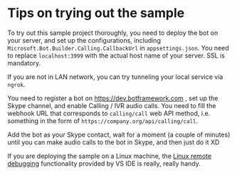 # Tips on trying out the sample

To try out this sample project thoroughly, you need to deploy the bot on your server, and set up the configurations, including `Microsoft.Bot.Builder.Calling.CallbackUrl` in `appsettings.json`. You need to replace `localhost:3999` with the actual host name of your server. SSL is mandatory.

If you are not in LAN network, you can try tunneling your local service via `ngrok`.

You need to register a bot on https://dev.botframework.com , set up the Skype channel, and enable Calling / IVR audio calls. You need to fill the webhook URL that corresponds to `calling/call` web API method, i.e. something in the form of `https://company.org/api/calling/call`.

Add the bot as your Skype contact, wait for a moment (a couple of minutes) until you can make audio calls to the bot in Skype, and then just do it XD

If you are deploying the sample on a Linux machine, the [Linux remote debugging](https://blogs.msdn.microsoft.com/devops/2017/01/26/debugging-net-core-on-unix-over-ssh/) functionality provided by VS IDE is really, really handy.
